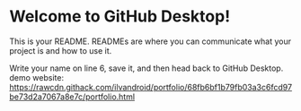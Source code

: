 # Welcome to GitHub Desktop!

This is your README. READMEs are where you can communicate what your project is and how to use it.

Write your name on line 6, save it, and then head back to GitHub Desktop.
demo website:  https://rawcdn.githack.com/ilvandroid/portfolio/68fb6bf1b79fb03a3c6fcd97be73d2a7067a8e7c/portfolio.html
